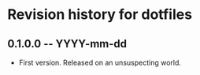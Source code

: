 # Revision history for dotfiles

## 0.1.0.0 -- YYYY-mm-dd

* First version. Released on an unsuspecting world.
